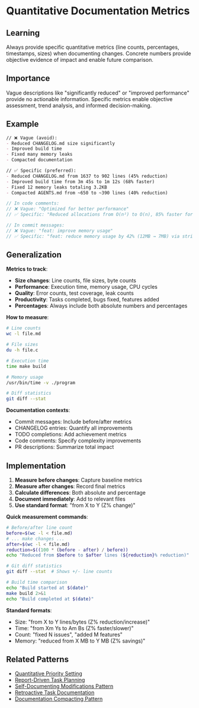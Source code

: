 # Quantitative Documentation Metrics

## Learning
Always provide specific quantitative metrics (line counts, percentages, timestamps, sizes) when documenting changes. Concrete numbers provide objective evidence of impact and enable future comparison.

## Importance
Vague descriptions like "significantly reduced" or "improved performance" provide no actionable information. Specific metrics enable objective assessment, trend analysis, and informed decision-making.

## Example
```markdown
// ❌ Vague (avoid):
- Reduced CHANGELOG.md size significantly
- Improved build time
- Fixed many memory leaks
- Compacted documentation

// ✅ Specific (preferred):
- Reduced CHANGELOG.md from 1637 to 902 lines (45% reduction)
- Improved build time from 3m 45s to 1m 12s (68% faster)
- Fixed 12 memory leaks totaling 3.2KB
- Compacted AGENTS.md from ~650 to ~390 lines (40% reduction)
```

```c
// In code comments:
// ❌ Vague: "Optimized for better performance"
// ✅ Specific: "Reduced allocations from O(n²) to O(n), 85% faster for n>1000"

// In commit messages:
// ❌ Vague: "feat: improve memory usage"
// ✅ Specific: "feat: reduce memory usage by 42% (12MB → 7MB) via string interning"
```

## Generalization
**Metrics to track**:
- **Size changes**: Line counts, file sizes, byte counts
- **Performance**: Execution time, memory usage, CPU cycles
- **Quality**: Error counts, test coverage, leak counts
- **Productivity**: Tasks completed, bugs fixed, features added
- **Percentages**: Always include both absolute numbers and percentages

**How to measure**:
```bash
# Line counts
wc -l file.md

# File sizes
du -h file.c

# Execution time
time make build

# Memory usage
/usr/bin/time -v ./program

# Diff statistics
git diff --stat
```

**Documentation contexts**:
- Commit messages: Include before/after metrics
- CHANGELOG entries: Quantify all improvements
- TODO completions: Add achievement metrics
- Code comments: Specify complexity improvements
- PR descriptions: Summarize total impact

## Implementation
1. **Measure before changes**: Capture baseline metrics
2. **Measure after changes**: Record final metrics
3. **Calculate differences**: Both absolute and percentage
4. **Document immediately**: Add to relevant files
5. **Use standard format**: "from X to Y (Z% change)"

**Quick measurement commands**:
```bash
# Before/after line count
before=$(wc -l < file.md)
# ... make changes ...
after=$(wc -l < file.md)
reduction=$((100 * (before - after) / before))
echo "Reduced from $before to $after lines (${reduction}% reduction)"

# Git diff statistics
git diff --stat  # Shows +/- line counts

# Build time comparison
echo "Build started at $(date)"
make build 2>&1
echo "Build completed at $(date)"
```

**Standard formats**:
- Size: "from X to Y lines/bytes (Z% reduction/increase)"
- Time: "from Xm Ys to Am Bs (Z% faster/slower)"  
- Count: "fixed N issues", "added M features"
- Memory: "reduced from X MB to Y MB (Z% savings)"

## Related Patterns
- [Quantitative Priority Setting](quantitative-priority-setting.md)
- [Report-Driven Task Planning](report-driven-task-planning.md)
- [Self-Documenting Modifications Pattern](self-documenting-modifications-pattern.md)
- [Retroactive Task Documentation](retroactive-task-documentation.md)
- [Documentation Compacting Pattern](documentation-compacting-pattern.md)